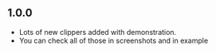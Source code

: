 ## 1.0.0

* Lots of new clippers added with demonstration.
* You can check all of those in screenshots and in example
